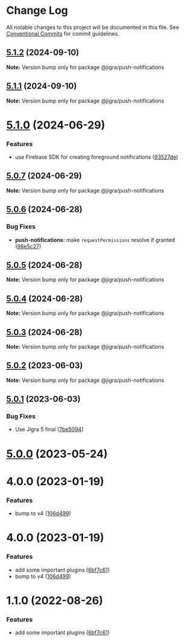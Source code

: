 # Change Log

All notable changes to this project will be documented in this file.
See [Conventional Commits](https://conventionalcommits.org) for commit guidelines.

## [5.1.2](https://github.com/familyjs/jigra-plugins/compare/@jigra/push-notifications@5.1.1...@jigra/push-notifications@5.1.2) (2024-09-10)

**Note:** Version bump only for package @jigra/push-notifications

## [5.1.1](https://github.com/familyjs/jigra-plugins/compare/@jigra/push-notifications@5.1.0...@jigra/push-notifications@5.1.1) (2024-09-10)

**Note:** Version bump only for package @jigra/push-notifications

# [5.1.0](https://github.com/familyjs/jigra-plugins/compare/@jigra/push-notifications@5.0.7...@jigra/push-notifications@5.1.0) (2024-06-29)

### Features

- use Firebase SDK for creating foreground notifications ([93527de](https://github.com/familyjs/jigra-plugins/commit/93527de971d912ed73c33a18fa5b1f087c72c346))

## [5.0.7](https://github.com/familyjs/jigra-plugins/compare/@jigra/push-notifications@5.0.6...@jigra/push-notifications@5.0.7) (2024-06-29)

**Note:** Version bump only for package @jigra/push-notifications

## [5.0.6](https://github.com/familyjs/jigra-plugins/compare/@jigra/push-notifications@5.0.5...@jigra/push-notifications@5.0.6) (2024-06-28)

### Bug Fixes

- **push-notifications:** make `requestPermissions` resolve if granted ([98e5c27](https://github.com/familyjs/jigra-plugins/commit/98e5c273cd37111f1ec45c84c4cfada46f51964a))

## [5.0.5](https://github.com/familyjs/jigra-plugins/compare/@jigra/push-notifications@5.0.4...@jigra/push-notifications@5.0.5) (2024-06-28)

**Note:** Version bump only for package @jigra/push-notifications

## [5.0.4](https://github.com/familyjs/jigra-plugins/compare/@jigra/push-notifications@5.0.3...@jigra/push-notifications@5.0.4) (2024-06-28)

**Note:** Version bump only for package @jigra/push-notifications

## [5.0.3](https://github.com/familyjs/jigra-plugins/compare/@jigra/push-notifications@5.0.2...@jigra/push-notifications@5.0.3) (2024-06-28)

**Note:** Version bump only for package @jigra/push-notifications

## [5.0.2](https://github.com/familyjs/jigra-plugins/compare/@jigra/push-notifications@5.0.1...@jigra/push-notifications@5.0.2) (2023-06-03)

**Note:** Version bump only for package @jigra/push-notifications

## [5.0.1](https://github.com/familyjs/jigra-plugins/compare/@jigra/push-notifications@5.0.0...@jigra/push-notifications@5.0.1) (2023-06-03)

### Bug Fixes

- Use Jigra 5 final ([7be5094](https://github.com/familyjs/jigra-plugins/commit/7be509425c5cc9f21b1f9e78794b2c6b76ca7702))

# [5.0.0](https://github.com/familyjs/jigra-plugins/compare/@jigra/push-notifications@1.1.0...@jigra/push-notifications@5.0.0) (2023-05-24)

# 4.0.0 (2023-01-19)

### Features

- bump to v4 ([106d499](https://github.com/familyjs/jigra-plugins/commit/106d49991e82a0505a82571530b73fcda020e7e4))

# 4.0.0 (2023-01-19)

### Features

- add some important plugins ([6bf7c61](https://github.com/navify/jigra-plugins/commit/6bf7c61ba5ad99cf0474cb2cc9599d0f8fedeb45))
- bump to v4 ([106d499](https://github.com/navify/jigra-plugins/commit/106d49991e82a0505a82571530b73fcda020e7e4))

# 1.1.0 (2022-08-26)

### Features

- add some important plugins ([6bf7c61](https://github.com/navify/jigra-plugins/commit/6bf7c61ba5ad99cf0474cb2cc9599d0f8fedeb45))
